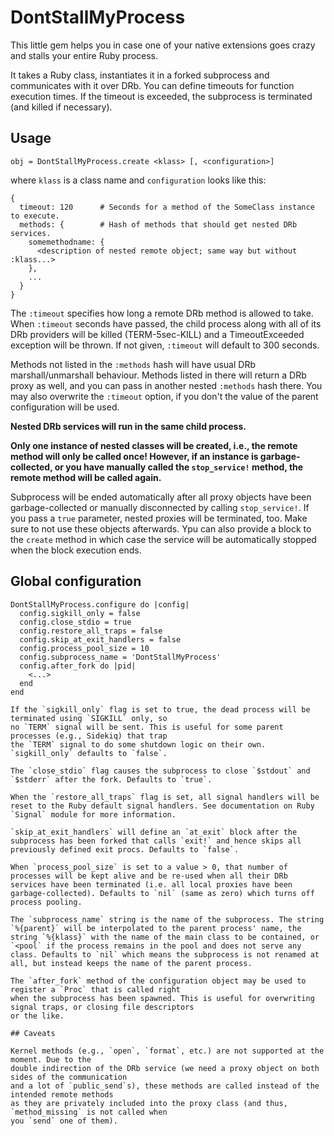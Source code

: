 # DontStallMyProcess

This little gem helps you in case one of your native extensions goes crazy and stalls
your entire Ruby process.

It takes a Ruby class, instantiates it in a forked subprocess and communicates with
it over DRb. You can define timeouts for function execution times. If the timeout is
exceeded, the subprocess is terminated (and killed if necessary).

## Usage

```
obj = DontStallMyProcess.create <klass> [, <configuration>]
```

where `klass` is a class name and `configuration` looks like this:

```
{
  timeout: 120      # Seconds for a method of the SomeClass instance to execute.
  methods: {        # Hash of methods that should get nested DRb services.
    somemethodname: {
      <description of nested remote object; same way but without :klass...>
    },
    ...
  }
}
```

The `:timeout` specifies how long a remote DRb method is allowed to take. When `:timeout`
seconds have passed, the child process along with all of its DRb providers will be
killed (TERM-5sec-KILL) and a TimeoutExceeded exception will be thrown. If not given, `:timeout`
will default to 300 seconds.

Methods not listed in the `:methods` hash will have usual DRb marshall/unmarshall
behaviour. Methods listed in there will return a DRb proxy as well, and you can pass in
another nested `:methods` hash there. You may also overwrite the `:timeout` option, if you don't
the value of the parent configuration will be used.

<strong>Nested DRb services will run in the same child process.</strong>

<strong>Only one instance of nested classes will be created, i.e., the remote method will only be called once! However, if an instance is garbage-collected, or you have manually called the `stop_service!` method, the remote method will be called again.</strong>

Subprocess will be ended automatically after all proxy objects have been garbage-collected or manually disconnected by calling `stop_service!`. If you pass a `true` parameter, nested proxies will be terminated, too. Make sure to not use these objects afterwards. Ypu can also provide a block to the `create` method in which case the service will be automatically stopped when the block execution ends.

## Global configuration

```
DontStallMyProcess.configure do |config|
  config.sigkill_only = false
  config.close_stdio = true
  config.restore_all_traps = false
  config.skip_at_exit_handlers = false
  config.process_pool_size = 10
  config.subprocess_name = 'DontStallMyProcess'
  config.after_fork do |pid|
    <...>
  end
end

If the `sigkill_only` flag is set to true, the dead process will be terminated using `SIGKILL` only, so
no `TERM` signal will be sent. This is useful for some parent processes (e.g., Sidekiq) that trap
the `TERM` signal to do some shutdown logic on their own. `sigkill_only` defaults to `false`.

The `close_stdio` flag causes the subprocess to close `$stdout` and `$stderr` after the fork. Defaults to `true`.

When the `restore_all_traps` flag is set, all signal handlers will be reset to the Ruby default signal handlers. See documentation on Ruby `Signal` module for more information.

`skip_at_exit_handlers` will define an `at_exit` block after the subprocess has been forked that calls `exit!` and hence skips all previously defined exit procs. Defaults to `false`.

When `process_pool_size` is set to a value > 0, that number of processes will be kept alive and be re-used when all their DRb services have been terminated (i.e. all local proxies have been garbage-collected). Defaults to `nil` (same as zero) which turns off process pooling.

The `subprocess_name` string is the name of the subprocess. The string `%{parent}` will be interpolated to the parent process' name, the string `%{klass}` with the name of the main class to be contained, or `<pool` if the process remains in the pool and does not serve any class. Defaults to `nil` which means the subprocess is not renamed at all, but instead keeps the name of the parent process.

The `after_fork` method of the configuration object may be used to register a `Proc` that is called right
when the subprocess has been spawned. This is useful for overwriting signal traps, or closing file descriptors
or the like.

## Caveats

Kernel methods (e.g., `open`, `format`, etc.) are not supported at the moment. Due to the
double indirection of the DRb service (we need a proxy object on both sides of the communication
and a lot of `public_send`s), these methods are called instead of the intended remote methods
as they are privately included into the proxy class (and thus, `method_missing` is not called when
you `send` one of them).
